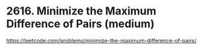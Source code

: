 # 2616. Minimize the Maximum Difference of Pairs (medium)

https://leetcode.com/problems/minimize-the-maximum-difference-of-pairs/
